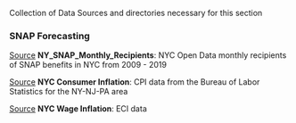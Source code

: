 Collection of Data Sources and directories necessary for this section

### SNAP Forecasting <br>
[Source](https://data.cityofnewyork.us/Social-Services/Total-SNAP-Recipients/5c4s-jwtq) __NY_SNAP_Monthly_Recipients__: NYC Open Data monthly recipients of SNAP benefits in NYC from 2009 - 2019 


[Source](https://www.bls.gov/regions/new-york-new-jersey/data/xg-tables/ro2xgcpiny.htm) __NYC Consumer Inflation__: CPI data from the Bureau of Labor Statistics for the NY-NJ-PA area


[Source](https://www.bls.gov/regions/new-york-new-jersey/news-release/employmentcostindex_newyorkarea.htm) __NYC Wage Inflation__: ECI data
